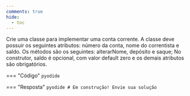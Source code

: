 ```yaml
---
comments: true
hide:
  - toc
---
```


Crie uma classe para implementar uma conta corrente. A classe deve possuir os seguintes atributos: número da conta, nome do correntista e saldo. Os métodos são os seguintes: alterarNome, depósito e saque; No construtor, saldo é opcional, com valor default zero e os demais atributos são obrigatórios.

=== "Código"
	```pyodide
	```

=== "Resposta"
	```pyodide
	# Em construção! Envie sua solução
	```
